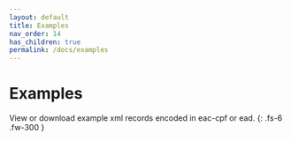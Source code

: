 ```yaml
---
layout: default
title: Examples
nav_order: 14
has_children: true
permalink: /docs/examples
---
```


# Examples

View or download example xml records encoded in eac-cpf or ead. 
{: .fs-6 .fw-300 }
